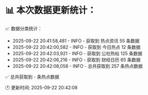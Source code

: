 📊 本次数据更新统计：
==========================

📈 数据分类统计：
- 2025-09-22 20:41:58,481 - INFO - 获取到 热点资讯 55 条数据
- 2025-09-22 20:42:00,582 - INFO - 获取到 今日热点 12 条数据
- 2025-09-22 20:42:03,921 - INFO - 获取到 公社热帖 125 条数据
- 2025-09-22 20:42:06,216 - INFO - 获取到 财经日历 65 条数据
- 2025-09-22 20:42:08,058 - INFO - 总共获取到 257 条热点数据

✅ 总共获取到 - 条热点数据

🕐 更新时间: 2025-09-22 20:42:08
